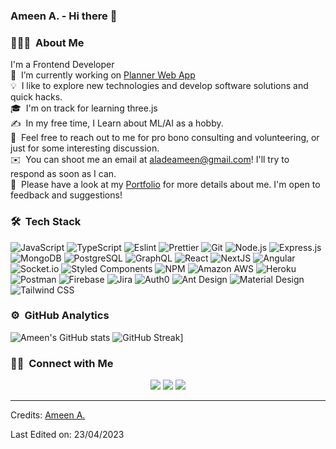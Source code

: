 ### Ameen A. - Hi there 👋 

<!--
**heyameen/heyameen** is a ✨ _special_ ✨ repository because its `README.md` (this file) appears on your GitHub profile.

Here are some ideas to get you started:

- 🔭 I’m currently working on ...
- 🌱 I’m currently learning ...
- 👯 I’m looking to collaborate on ...
- 🤔 I’m looking for help with ...
- 💬 Ask me about ...
- 📫 How to reach me: ...
- 😄 Pronouns: ...
- ⚡ Fun fact: ...
-->


### 👨🏻‍💻 &nbsp;About Me
I'm a Frontend Developer\
🔭 &nbsp;I’m currently working on [Planner Web App](https://github.com/heyameen/planner)\
💡 &nbsp;I like to explore new technologies and develop software solutions and quick hacks.\
🎓 &nbsp;I'm on track for learning three.js\
✍️ &nbsp;In my free time, I Learn about ML/AI as a hobby.\
💬 &nbsp;Feel free to reach out to me for pro bono consulting and volunteering, or just for some interesting discussion.\
✉️ &nbsp;You can shoot me an email at aladeameen@gmail.com! I'll try to respond as soon as I can.\
📄 &nbsp;Please have a look at my [Portfolio](https://www.ameenalade.dev/) for more details about me. I'm open to feedback and suggestions!

### 🛠 &nbsp;Tech Stack


![JavaScript](https://img.shields.io/badge/JavaScript-F7DF1E.svg?style=for-the-badge&logo=JavaScript&logoColor=black)
![TypeScript](https://img.shields.io/badge/TypeScript-3178C6.svg?style=for-the-badge&logo=TypeScript&logoColor=white)
![Eslint](https://img.shields.io/badge/ESLint-4B32C3.svg?style=for-the-badge&logo=ESLint&logoColor=white)
![Prettier](https://img.shields.io/badge/Prettier-F7B93E.svg?style=for-the-badge&logo=Prettier&logoColor=black)
![Git](https://img.shields.io/badge/Git-F05032.svg?style=for-the-badge&logo=Git&logoColor=white)
![Node.js](https://img.shields.io/badge/Node.js-339933.svg?style=for-the-badge&logo=nodedotjs&logoColor=white)
![Express.js](https://img.shields.io/badge/Express-000000.svg?style=for-the-badge&logo=Express&logoColor=white)
![MongoDB](https://img.shields.io/badge/MongoDB-47A248.svg?style=for-the-badge&logo=MongoDB&logoColor=white)
![PostgreSQL](https://img.shields.io/badge/PostgreSQL-4169E1.svg?style=for-the-badge&logo=PostgreSQL&logoColor=white)
![GraphQL](https://img.shields.io/badge/GraphQL-E10098.svg?style=for-the-badge&logo=GraphQL&logoColor=white)
![React](https://img.shields.io/badge/React-61DAFB.svg?style=for-the-badge&logo=React&logoColor=black)
![NextJS](https://img.shields.io/badge/Next.js-000000.svg?style=for-the-badge&logo=nextdotjs&logoColor=white)
![Angular](https://img.shields.io/badge/Angular-DD0031.svg?style=for-the-badge&logo=Angular&logoColor=white)
![Socket.io](https://img.shields.io/badge/Socket.io-010101.svg?style=for-the-badge&logo=socketdotio&logoColor=white)
![Styled Components](https://img.shields.io/badge/styledcomponents-DB7093.svg?style=for-the-badge&logo=styled-components&logoColor=white)
![NPM](https://img.shields.io/badge/npm-CB3837.svg?style=for-the-badge&logo=npm&logoColor=white)
![Amazon AWS](https://img.shields.io/badge/Amazon%20AWS-232F3E.svg?style=for-the-badge&logo=Amazon-AWS&logoColor=white)
![Heroku](https://img.shields.io/badge/Heroku-430098.svg?style=for-the-badge&logo=Heroku&logoColor=white)
![Postman](https://img.shields.io/badge/Postman-FF6C37.svg?style=for-the-badge&logo=Postman&logoColor=white)
![Firebase](https://img.shields.io/badge/Firebase-FFCA28.svg?style=for-the-badge&logo=Firebase&logoColor=black)
![Jira](https://img.shields.io/badge/Jira%20Software-0052CC.svg?style=for-the-badge&logo=Jira-Software&logoColor=white)
![Auth0](https://img.shields.io/badge/Auth0-EB5424.svg?style=for-the-badge&logo=Auth0&logoColor=white)
![Ant Design](https://img.shields.io/badge/Ant%20Design-0170FE.svg?style=for-the-badge&logo=Ant-Design&logoColor=white)
![Material Design](https://img.shields.io/badge/Material%20Design-757575.svg?style=for-the-badge&logo=Material-Design&logoColor=white)
![Tailwind CSS](https://img.shields.io/badge/Tailwind%20CSS-06B6D4.svg?style=for-the-badge&logo=Tailwind-CSS&logoColor=white)
<br />

### ⚙️ &nbsp;GitHub Analytics


![Ameen's GitHub stats](https://github-readme-stats.vercel.app/api?username=heyameen&count_private=true&show_icons=true&theme=blue-green)  ![GitHub Streak](https://github-readme-streak-stats.herokuapp.com/?user=heyameen&theme=gotham)]

### 🤝🏻 &nbsp;Connect with Me

<p align="center">
<a href="https://www.ameenalade.dev/"><img src="https://img.shields.io/badge/-ameen.com-3423A6?style=flat&logo=Google-Chrome&logoColor=white"/></a>
<a href="https://www.linkedin.com/in/ameen-alade-7643b5b9/"><img src="https://img.shields.io/badge/-Ameen%20A.-0077B5?style=flat&logo=Linkedin&logoColor=white"/></a>
<a href="mailto:aladeameen@gmail.com"><img src="https://img.shields.io/badge/-aladeameen@gmail.com-D14836?style=flat&logo=Gmail&logoColor=white"/></a>
</p>

-----
Credits: [Ameen A.](https://github.com/heyameen)

Last Edited on: 23/04/2023

